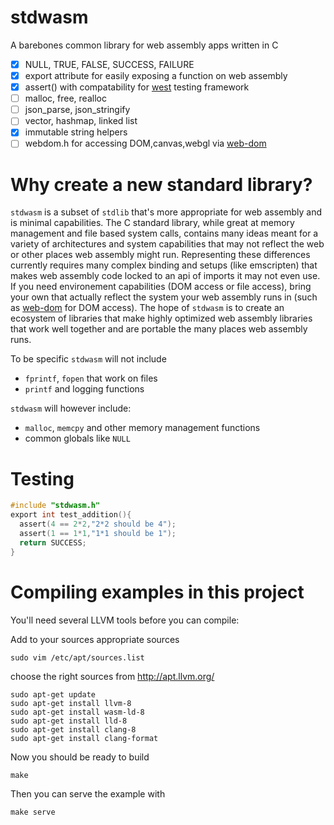# stdwasm

A barebones common library for web assembly apps written in C

* [x] NULL, TRUE, FALSE, SUCCESS, FAILURE
* [x] export attribute for easily exposing a function on web assembly
* [x] assert() with compatability for [west](https://github.com/web-dom/west) testing framework
* [ ] malloc, free, realloc
* [ ] json_parse, json_stringify
* [ ] vector, hashmap, linked list
* [x] immutable string helpers
* [ ] webdom.h for accessing DOM,canvas,webgl via [web-dom](https://github.com/web-dom/web-dom/)

# Why create a new standard library?

`stdwasm` is a subset of `stdlib` that's more appropriate for web assembly and is minimal capabilities. The C standard library, while great at memory management and file based system calls, contains many ideas meant for a variety of architectures and system capabilities that may not reflect the web or other places web assembly might run. Representing these differences currently requires many complex binding and setups (like emscripten) that makes web assembly code locked to an api of imports it may not even use. If you need environement capabilities (DOM access or file access), bring your own that actually reflect the system your web assembly runs in (such as [web-dom](https://github.com/web-dom/web-dom/) for DOM access). The hope of `stdwasm` is to create an ecosystem of libraries that make highly optimized web assembly libraries that work well together and are portable the many places web assembly runs. 

To be specific `stdwasm` will not include
* `fprintf`, `fopen` that work on files
* `printf` and logging functions

`stdwasm` will however include:
* `malloc`, `memcpy` and other memory management functions
* common globals like `NULL`

# Testing
```C
#include "stdwasm.h"
export int test_addition(){
  assert(4 == 2*2,"2*2 should be 4");
  assert(1 == 1*1,"1*1 should be 1");
  return SUCCESS;
}
```

# Compiling examples in this project

You'll need several LLVM tools before you can compile:

Add to your sources appropriate sources

`sudo vim /etc/apt/sources.list`

choose the right sources from http://apt.llvm.org/

```
sudo apt-get update
sudo apt-get install llvm-8
sudo apt-get install wasm-ld-8
sudo apt-get install lld-8
sudo apt-get install clang-8
sudo apt-get install clang-format
```

Now you should be ready to build

`make`

Then you can serve the example with

`make serve`
